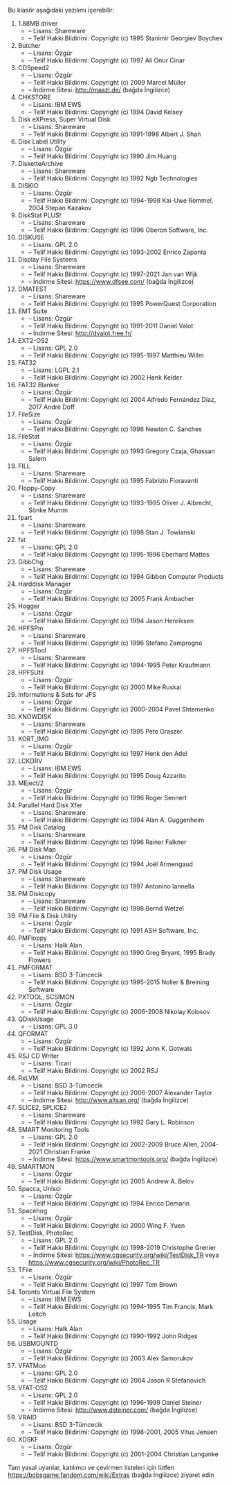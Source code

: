 Bu klasör aşağıdaki yazılımı içerebilir:

1. 1.88MB driver
   - – Lisans: Shareware
   - – Telif Hakkı Bildirimi: Copyright (c) 1995 Stanimir Georgiev Boychev
2. Butcher
   - – Lisans: Özgür
   - – Telif Hakkı Bildirimi: Copyright (c) 1997 Ali Onur Cinar
3. CDSpeed2
   - – Lisans: Özgür
   - – Telif Hakkı Bildirimi: Copyright (c) 2009 Marcel Müller
   - – İndirme Sitesi: http://maazl.de/ (bağda İngilizce)
4. CHKSTORE
   - – Lisans: IBM EWS
   - – Telif Hakkı Bildirimi: Copyright (c) 1994 David Kelsey
5. Disk eXPress, Super Virtual Disk
   - – Lisans: Shareware
   - – Telif Hakkı Bildirimi: Copyright (c) 1991-1998 Albert J. Shan
6. Disk Label Utility
   - – Lisans: Özgür
   - – Telif Hakkı Bildirimi: Copyright (c) 1990 Jim Huang
7. DisketteArchive
   - – Lisans: Shareware
   - – Telif Hakkı Bildirimi: Copyright (c) 1992 Ngb Technologies
8. DISKIO
   - – Lisans: Özgür
   - – Telif Hakkı Bildirimi: Copyright (c) 1994-1998 Kai-Uwe Rommel, 2004 Stepan Kazakov
9. DiskStat PLUS!
   - – Lisans: Shareware
   - – Telif Hakkı Bildirimi: Copyright (c) 1996 Oberon Software, Inc.
10. DISKUSE
    - – Lisans: GPL 2.0
    - – Telif Hakkı Bildirimi: Copyright (c) 1993-2002 Enrico Zapanta
11. Display File Systems
    - – Lisans: Shareware
    - – Telif Hakkı Bildirimi: Copyright (c) 1997-2021 Jan van Wijk
    - – İndirme Sitesi: https://www.dfsee.com/ (bağda İngilizce)
12. DMATEST
    - – Lisans: Shareware
    - – Telif Hakkı Bildirimi: Copyright (c) 1995 PowerQuest Corporation
13. EMT Suite
    - – Lisans: Özgür
    - – Telif Hakkı Bildirimi: Copyright (c) 1991-2011 Daniel Valot
    - – İndirme Sitesi: http://dvalot.free.fr/
14. EXT2-OS2
    - – Lisans: GPL 2.0
    - – Telif Hakkı Bildirimi: Copyright (c) 1995-1997 Matthieu Willm
15. FAT32
    - – Lisans: LGPL 2.1
    - – Telif Hakkı Bildirimi: Copyright (c) 2002 Henk Kelder
16. FAT32 Blanker
    - – Lisans: Özgür
    - – Telif Hakkı Bildirimi: Copyright (c) 2004 Alfredo Fernández Díaz, 2017 André Doff
17. FileSize
    - – Lisans: Özgür
    - – Telif Hakkı Bildirimi: Copyright (c) 1996 Newton C. Sanches
18. FileStat
    - – Lisans: Özgür
    - – Telif Hakkı Bildirimi: Copyright (c) 1993 Gregory Czaja, Ghassan Salem
19. FILL
    - – Lisans: Shareware
    - – Telif Hakkı Bildirimi: Copyright (c) 1995 Fabrizio Fioravanti
20. Floppy-Copy
    - – Lisans: Shareware
    - – Telif Hakkı Bildirimi: Copyright (c) 1993-1995 Oliver J. Albrecht, Sönke Mumm
21. fpart
    - – Lisans: Shareware
    - – Telif Hakkı Bildirimi: Copyright (c) 1998 Stan J. Towianski
22. fst
    - – Lisans: GPL 2.0
    - – Telif Hakkı Bildirimi: Copyright (c) 1995-1996 Eberhard Mattes
23. GibbChg
    - – Lisans: Shareware
    - – Telif Hakkı Bildirimi: Copyright (c) 1994 Gibbon Computer Products
24. Harddisk Manager
    - – Lisans: Özgür
    - – Telif Hakkı Bildirimi: Copyright (c) 2005 Frank Ambacher
25. Hogger
    - – Lisans: Özgür
    - – Telif Hakkı Bildirimi: Copyright (c) 1994 Jason Henriksen
26. HPFSPm
    - – Lisans: Shareware
    - – Telif Hakkı Bildirimi: Copyright (c) 1996 Stefano Zamprogno
27. HPFSTool
    - – Lisans: Shareware
    - – Telif Hakkı Bildirimi: Copyright (c) 1994-1995 Peter Kraufmann
28. HPFSUtil
    - – Lisans: Özgür
    - – Telif Hakkı Bildirimi: Copyright (c) 2000 Mike Ruskai
29. Informations & Sets for JFS
    - – Lisans: Özgür
    - – Telif Hakkı Bildirimi: Copyright (c) 2000-2004 Pavel Shtemenko
30. KNOWDISK
    - – Lisans: Shareware
    - – Telif Hakkı Bildirimi: Copyright (c) 1995 Pete Graszer
31. KORT_IMG
    - – Lisans: Özgür
    - – Telif Hakkı Bildirimi: Copyright (c) 1997 Henk den Adel
32. LCKDRV
    - – Lisans: IBM EWS
    - – Telif Hakkı Bildirimi: Copyright (c) 1995 Doug Azzarito
33. MEject/2
    - – Lisans: Özgür
    - – Telif Hakkı Bildirimi: Copyright (c) 1996 Roger Sennert
34. Parallel Hard Disk Xfer
    - – Lisans: Shareware
    - – Telif Hakkı Bildirimi: Copyright (c) 1994 Alan A. Guggenheim
35. PM Disk Catalog
    - – Lisans: Shareware
    - – Telif Hakkı Bildirimi: Copyright (c) 1996 Rainer Falkner
36. PM Disk Map
    - – Lisans: Özgür
    - – Telif Hakkı Bildirimi: Copyright (c) 1994 Joël Armengaud
37. PM Disk Usage
    - – Lisans: Shareware
    - – Telif Hakkı Bildirimi: Copyright (c) 1997 Antonino Iannella
38. PM Diskcopy
    - – Lisans: Shareware
    - – Telif Hakkı Bildirimi: Copyright (c) 1998 Bernd Wetzel
39. PM File & Disk Utility
    - – Lisans: Özgür
    - – Telif Hakkı Bildirimi: Copyright (c) 1991 ASH Software, Inc.
40. PMFloppy
    - – Lisans: Halk Alan
    - – Telif Hakkı Bildirimi: Copyright (c) 1990 Greg Bryant, 1995 Brady Flowers
41. PMFORMAT
    - – Lisans: BSD 3-Tümcecik
    - – Telif Hakkı Bildirimi: Copyright (c) 1995-2015 Noller & Breining Software
42. PXTOOL, SCSIMON
    - – Lisans: Özgür
    - – Telif Hakkı Bildirimi: Copyright (c) 2006-2008 Nikolay Kolosov
43. QDiskUsage
    - – Lisans: GPL 3.0
44. QFORMAT
    - – Lisans: Özgür
    - – Telif Hakkı Bildirimi: Copyright (c) 1992 John K. Gotwals
45. RSJ CD Writer
    - – Lisans: Ticari
    - – Telif Hakkı Bildirimi: Copyright (c) 2002 RSJ
46. RxLVM
    - – Lisans: BSD 3-Tümcecik
    - – Telif Hakkı Bildirimi: Copyright (c) 2006-2007 Alexander Taylor
    - – İndirme Sitesi: http://www.altsan.org/ (bağda İngilizce)
47. SLICE2, SPLICE2
    - – Lisans: Shareware
    - – Telif Hakkı Bildirimi: Copyright (c) 1992 Gary L. Robinson
48. SMART Monitoring Tools
    - – Lisans: GPL 2.0
    - – Telif Hakkı Bildirimi: Copyright (c) 2002-2009 Bruce Allen, 2004-2021 Christian Franke
    - – İndirme Sitesi: https://www.smartmontools.org/ (bağda İngilizce)
49. SMARTMON
    - – Lisans: Özgür
    - – Telif Hakkı Bildirimi: Copyright (c) 2005 Andrew A. Belov
50. Spacca, Unisci
    - – Lisans: Özgür
    - – Telif Hakkı Bildirimi: Copyright (c) 1994 Enrico Demarin
51. Spacehog
    - – Lisans: Özgür
    - – Telif Hakkı Bildirimi: Copyright (c) 2000 Wing F. Yuen
52. TestDisk, PhotoRec
    - – Lisans: GPL 2.0
    - – Telif Hakkı Bildirimi: Copyright (c) 1998-2019 Christophe Grenier
    - – İndirme Sitesi: https://www.cgsecurity.org/wiki/TestDisk_TR veya https://www.cgsecurity.org/wiki/PhotoRec_TR
53. TFile
    - – Lisans: Özgür
    - – Telif Hakkı Bildirimi: Copyright (c) 1997 Tom Brown
54. Toronto Virtual File System
    - – Lisans: IBM EWS
    - – Telif Hakkı Bildirimi: Copyright (c) 1994-1995 Tim Francis, Mark Leitch
55. Usage
    - – Lisans: Halk Alan
    - – Telif Hakkı Bildirimi: Copyright (c) 1990-1992 John Ridges
56. USBMOUNTD
    - – Lisans: Özgür
    - – Telif Hakkı Bildirimi: Copyright (c) 2003 Alex Samorukov
57. VFATMon
    - – Lisans: GPL 2.0
    - – Telif Hakkı Bildirimi: Copyright (c) 2004 Jason R Stefanovich
58. VFAT-OS2
    - – Lisans: GPL 2.0
    - – Telif Hakkı Bildirimi: Copyright (c) 1996-1999 Daniel Steiner
    - – İndirme Sitesi: http://www.dsteiner.com/ (bağda İngilizce)
59. VRAID
    - – Lisans: BSD 3-Tümcecik
    - – Telif Hakkı Bildirimi: Copyright (c) 1998-2001, 2005 Vitus Jensen
60. XDSKF
    - – Lisans: Özgür
    - – Telif Hakkı Bildirimi: Copyright (c) 2001-2004 Christian Langanke

Tam yasal uyarılar, katılımcı ve çevirmen listeleri için lütfen https://bobsgame.fandom.com/wiki/Extras (bağda İngilizce) ziyaret edin
